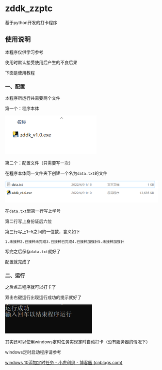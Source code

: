 # zddk_zzptc
基于python开发的打卡程序

## 使用说明

本程序仅供学习参考

使用时默认接受使用后产生的不良后果

下面是使用教程

### 一、配置

本程序所运行共需要两个文件

第一个：程序本体

![image-20220409011318571](https://github.com/forsthetwo/zddk_zzptc/raw/main/tp/image-20220409011318571.png)



第二个：配置文件（只需要写一次）

在程序本体同一文件夹下创建一个名为`data.txt`的文件

![image-20220409011901316](https://github.com/forsthetwo/zddk_zzptc/raw/main/tp/image-20220409011901316.png)

在`data.txt`里第一行写上学号

第二行写上身份证后六位

第三行写上1~5之间的一位数，含义如下

```
1.未接种2.已接种未完成3.已接种已完成4.已接种加强针5.未接种加强针
```

写完之后保存`data.txt`就好了

配置就完成了



### 二、运行



之后点击程序就可以打卡了

 双击右键运行出现运行成功的提示就好了

![image-20220409013019251](https://github.com/forsthetwo/zddk_zzptc/raw/main/tp/image-20220409013019251.png)





其实还可以使用windows定时任务实现定时自动打卡（没有服务器的情况下）

 windows定时启动程序请参考

[windows 10添加定时任务 - 小虎利思 - 博客园 (cnblogs.com)](https://www.cnblogs.com/wensiyang0916/p/5773828.html)

